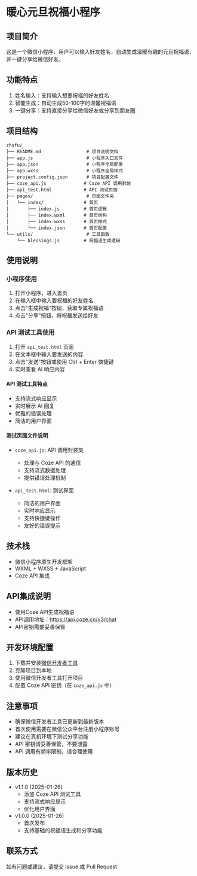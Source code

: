 # 暖心元旦祝福小程序

## 项目简介
这是一个微信小程序，用户可以输入好友姓名，自动生成温暖有趣的元旦祝福语，并一键分享给微信好友。

## 功能特点
1. 姓名输入：支持输入想要祝福的好友姓名
2. 智能生成：自动生成50-100字的温馨祝福语
3. 一键分享：支持直接分享给微信好友或分享到朋友圈

## 项目结构
```
zhufu/
├── README.md                 # 项目说明文档
├── app.js                    # 小程序入口文件
├── app.json                  # 小程序全局配置
├── app.wxss                  # 小程序全局样式
├── project.config.json       # 项目配置文件
├── coze_api.js              # Coze API 调用封装
├── api_test.html            # API 测试页面
├── pages/                    # 页面文件夹
│   └── index/               # 首页
│       ├── index.js         # 首页逻辑
│       ├── index.wxml       # 首页结构
│       ├── index.wxss       # 首页样式
│       └── index.json       # 首页配置
└── utils/                    # 工具函数
    └── blessings.js         # 祝福语生成逻辑
```

## 使用说明

### 小程序使用
1. 打开小程序，进入首页
2. 在输入框中输入要祝福的好友姓名
3. 点击"生成祝福"按钮，获取专属祝福语
4. 点击"分享"按钮，将祝福发送给好友

### API 测试工具使用
1. 打开 `api_test.html` 页面
2. 在文本框中输入要发送的内容
3. 点击"发送"按钮或使用 Ctrl + Enter 快捷键
4. 实时查看 AI 响应内容

#### API 测试工具特点
- 支持流式响应显示
- 实时展示 AI 回复
- 优雅的错误处理
- 简洁的用户界面

#### 测试页面文件说明
- `coze_api.js`: API 调用封装类
  * 处理与 Coze API 的通信
  * 支持流式数据处理
  * 提供错误处理机制
  
- `api_test.html`: 测试界面
  * 简洁的用户界面
  * 实时响应显示
  * 支持快捷键操作
  * 友好的错误提示

## 技术栈
- 微信小程序原生开发框架
- WXML + WXSS + JavaScript
- Coze API 集成

## API集成说明
- 使用Coze API生成祝福语
- API调用地址：https://api.coze.cn/v3/chat
- API密钥需要妥善保管

## 开发环境配置
1. 下载并安装[微信开发者工具](https://developers.weixin.qq.com/miniprogram/dev/devtools/download.html)
2. 克隆项目到本地
3. 使用微信开发者工具打开项目
4. 配置 Coze API 密钥（在 `coze_api.js` 中）

## 注意事项
- 确保微信开发者工具已更新到最新版本
- 首次使用需要在微信公众平台注册小程序账号
- 建议在真机环境下测试分享功能
- API 密钥请妥善保管，不要泄露
- API 调用有频率限制，请合理使用

## 版本历史
- v1.1.0 (2025-01-26)
  * 添加 Coze API 测试工具
  * 支持流式响应显示
  * 优化用户界面
- v1.0.0 (2025-01-26)
  * 首次发布
  * 支持基础的祝福语生成和分享功能

## 联系方式
如有问题或建议，请提交 Issue 或 Pull Request
